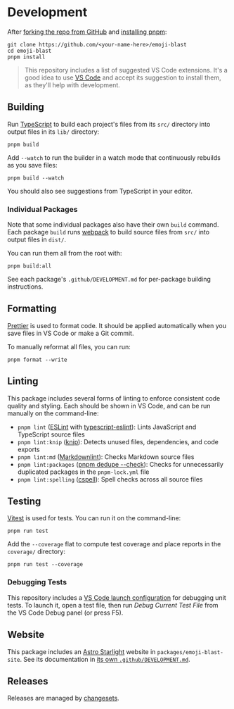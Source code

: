 # Development

After [forking the repo from GitHub](https://help.github.com/articles/fork-a-repo) and [installing pnpm](https://pnpm.io/installation):

```shell
git clone https://github.com/<your-name-here>/emoji-blast
cd emoji-blast
pnpm install
```

> This repository includes a list of suggested VS Code extensions.
> It's a good idea to use [VS Code](https://code.visualstudio.com) and accept its suggestion to install them, as they'll help with development.

## Building

Run [TypeScript](https://typescriptlang.org) to build each project's files from its `src/` directory into output files in its `lib/` directory:

```shell
pnpm build
```

Add `--watch` to run the builder in a watch mode that continuously rebuilds as you save files:

```shell
pnpm build --watch
```

You should also see suggestions from TypeScript in your editor.

### Individual Packages

Note that some individual packages also have their own `build` command.
Each package `build` runs [webpack](https://webpack.js.org) to build source files from `src/` into output files in `dist/`.

You can run them all from the root with:

```shell
pnpm build:all
```

See each package's `.github/DEVELOPMENT.md` for per-package building instructions.

## Formatting

[Prettier](https://prettier.io) is used to format code.
It should be applied automatically when you save files in VS Code or make a Git commit.

To manually reformat all files, you can run:

```shell
pnpm format --write
```

## Linting

This package includes several forms of linting to enforce consistent code quality and styling.
Each should be shown in VS Code, and can be run manually on the command-line:

- `pnpm lint` ([ESLint](https://eslint.org) with [typescript-eslint](https://typescript-eslint.io)): Lints JavaScript and TypeScript source files
- `pnpm lint:knip` ([knip](https://github.com/webpro/knip)): Detects unused files, dependencies, and code exports
- `pnpm lint:md` ([Markdownlint](https://github.com/DavidAnson/markdownlint)): Checks Markdown source files
- `pnpm lint:packages` ([pnpm dedupe --check](https://pnpm.io/cli/dedupe)): Checks for unnecessarily duplicated packages in the `pnpm-lock.yml` file
- `pnpm lint:spelling` ([cspell](https://cspell.org)): Spell checks across all source files

## Testing

[Vitest](https://vitest.dev) is used for tests.
You can run it on the command-line:

```shell
pnpm run test
```

Add the `--coverage` flat to compute test coverage and place reports in the `coverage/` directory:

```shell
pnpm run test --coverage
```

### Debugging Tests

This repository includes a [VS Code launch configuration](https://code.visualstudio.com/docs/editor/debugging) for debugging unit tests.
To launch it, open a test file, then run _Debug Current Test File_ from the VS Code Debug panel (or press F5).

## Website

This package includes an [Astro Starlight](https://starlight.astro.build) website in `packages/emoji-blast-site`.
See its documentation in [its own `.github/DEVELOPMENT.md`](packages/konami-emoji-blast-astro/.github/DEVELOPMENT.md).

## Releases

Releases are managed by [changesets](https://github.com/changesets/changesets).
